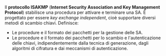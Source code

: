 
Il **protocollo ISAKMP** (**Internet Security Association and Key Management Protocol**) stabilisce una procedura per attivare e terminare una SA.
È progettato per essere *key exchange independent*, cioè supportare diversi metodi di scambio chiavi.
Definisce:
- Le procedure e il formato dei pacchetti per la gestione delle SA.
- Le procedure e il formato dei pacchetti per lo scambio e l'autenticazione delle chiavi, indipendentemente dalla tecnica di generazione, dagli algoritmi di cifratura e dai meccanismi di autenticazione.